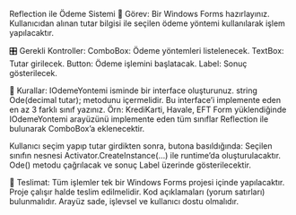  Reflection ile Ödeme Sistemi
🔹 Görev:
Bir Windows Forms hazırlayınız. Kullanıcıdan alınan tutar bilgisi ile seçilen ödeme yöntemi kullanılarak işlem yapılacaktır.

🎛️ Gerekli Kontroller:
ComboBox: Ödeme yöntemleri listelenecek.
TextBox: Tutar girilecek.
Button: Ödeme işlemini başlatacak.
Label: Sonuç gösterilecek.

📌 Kurallar:
IOdemeYontemi isminde bir interface oluşturunuz. string Ode(decimal tutar); metodunu içermelidir.
Bu interface’i implemente eden en az 3 farklı sınıf yazınız. Örn: KrediKarti, Havale, EFT
Form yüklendiğinde IOdemeYontemi arayüzünü implemente eden tüm sınıflar Reflection ile bulunarak ComboBox’a eklenecektir.

Kullanıcı seçim yapıp tutar girdikten sonra, butona basıldığında:
Seçilen sınıfın nesnesi Activator.CreateInstance(...) ile runtime’da oluşturulacaktır.
Ode() metodu çağrılacak ve sonuç Label üzerinde gösterilecektir.

🧪 Teslimat:
Tüm işlemler tek bir Windows Forms projesi içinde yapılacaktır.
Proje çalışır halde teslim edilmelidir.
Kod açıklamaları (yorum satırları) bulunmalıdır.
Arayüz sade, işlevsel ve kullanıcı dostu olmalıdır.
